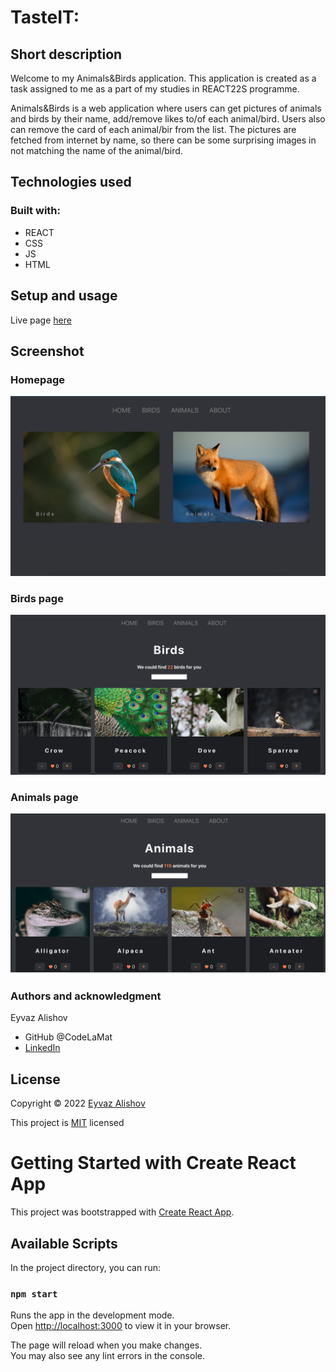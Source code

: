 # TasteIT:

## Short description

Welcome to my Animals&Birds application. This application is created as a task assigned to me as a part of my studies in REACT22S programme.

Animals&Birds is a web application where users can get pictures of animals and birds by their name, add/remove likes to/of each animal/bird. Users also can remove the card of each animal/bir from the list. The pictures are fetched from internet by name, so there can be some surprising images in not matching the name of the animal/bird.

## Technologies used

### Built with:

- REACT
- CSS
- JS
- HTML

## Setup and usage

Live page [here](https://codelamat.github.io/Animals-birds/)

## Screenshot

### Homepage

![ScreenShot](./src/assets/ScreenShots/1.png)

### Birds page

![ScreenShot](./src/assets/ScreenShots/2.png)

### Animals page

![ScreenShot](./src/assets/ScreenShots/3.png)

### Authors and acknowledgment

Eyvaz Alishov

- GitHub @CodeLaMat
- [LinkedIn](https://www.linkedin.com/in/eyvaz-alishov-54361054/)

## License

Copyright © 2022 [Eyvaz Alishov](https://github.com/CodeLaMat)

This project is [MIT](https://github.com/CodeLaMat/Animals-birds/blob/master/LICENSE) licensed

# Getting Started with Create React App

This project was bootstrapped with [Create React App](https://github.com/facebook/create-react-app).

## Available Scripts

In the project directory, you can run:

### `npm start`

Runs the app in the development mode.\
Open [http://localhost:3000](http://localhost:3000) to view it in your browser.

The page will reload when you make changes.\
You may also see any lint errors in the console.
